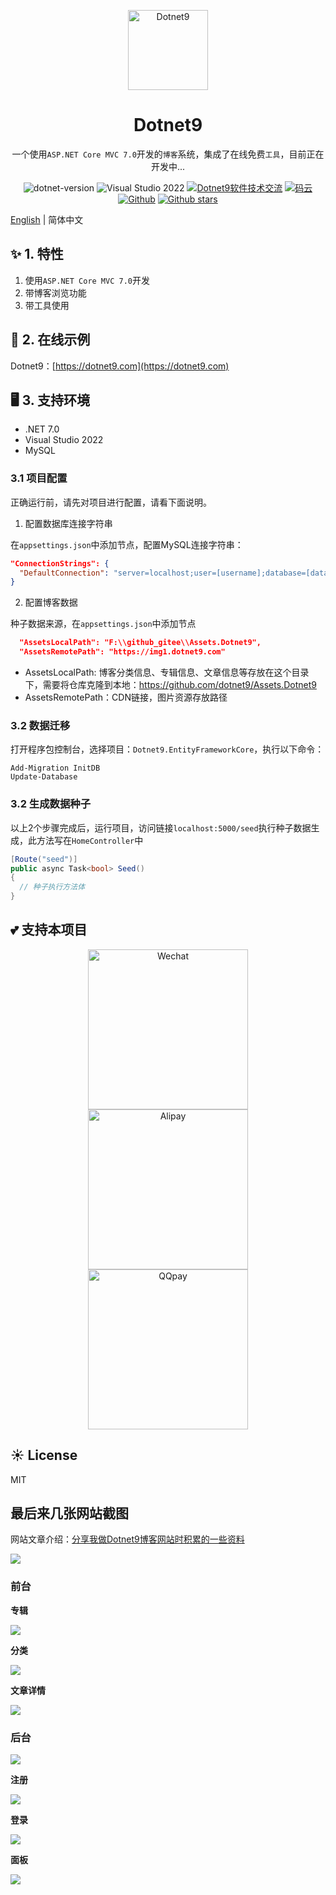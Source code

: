 <p align="center">
  <a href="https://dotnet9.com">
    <img src="https://img1.dotnet9.com/site/logo.png" width="128" height="128" alt="Dotnet9">
  </a>
</p>

<h1 align="center">Dotnet9</h1>

<div align="center">

一个使用`ASP.NET Core MVC 7.0`开发的`博客`系统，集成了在线免费`工具`，目前正在开发中...

 ![dotnet-version](https://img.shields.io/badge/.NET%207.0-blue)  ![Visual Studio 2022](https://img.shields.io/badge/Visual%20Studio%20-2022-blueviolet)  <a target="_blank" href="https://qm.qq.com/cgi-bin/qm/qr?k=iL6egdGSGCMPezcUyzMPEcs9qsllgwr-&jump_from=webapi"><img border="0" src="https://pub.idqqimg.com/wpa/images/group.png" alt="Dotnet9软件技术交流" title="Dotnet9软件技术交流"></a> [![码云](https://img.shields.io/badge/Gitee-%E7%A0%81%E4%BA%91-orange)](https://gitee.com/dotnet9/Dotnet9)   [![Github](https://img.shields.io/badge/%20-github-%2324292e)](https://github.com/dotnet9/Dotnet9) [![Github stars](https://img.shields.io/github/stars/dotnet9/Dotnet9)](https://github.com/dotnet9/Dotnet9)

 </div>

[English](./README.md) | 简体中文

## ✨ 1. 特性

1. 使用`ASP.NET Core MVC 7.0`开发
2. 带博客浏览功能
3. 带工具使用

## 🌈 2. 在线示例

Dotnet9：[https://dotnet9.com](https://dotnet9.com)

## 🖥 3. 支持环境

- .NET 7.0
- Visual Studio 2022
- MySQL

### 3.1 项目配置

正确运行前，请先对项目进行配置，请看下面说明。

1. 配置数据库连接字符串

在`appsettings.json`中添加节点，配置MySQL连接字符串：

```json
"ConnectionStrings": {
  "DefaultConnection": "server=localhost;user=[username];database=[databasename];port=[port];password=[password];SslMode=None"
}
```

2. 配置博客数据

种子数据来源，在`appsettings.json`中添加节点

```json
  "AssetsLocalPath": "F:\\github_gitee\\Assets.Dotnet9",
  "AssetsRemotePath": "https://img1.dotnet9.com"
```

- AssetsLocalPath: 博客分类信息、专辑信息、文章信息等存放在这个目录下，需要将仓库克隆到本地：https://github.com/dotnet9/Assets.Dotnet9
- AssetsRemotePath：CDN链接，图片资源存放路径

### 3.2 数据迁移

打开程序包控制台，选择项目：`Dotnet9.EntityFrameworkCore`，执行以下命令：

```shell
Add-Migration InitDB
Update-Database
```

### 3.2 生成数据种子

以上2个步骤完成后，运行项目，访问链接`localhost:5000/seed`执行种子数据生成，此方法写在`HomeController`中

```C#
[Route("seed")]
public async Task<bool> Seed()
{
  // 种子执行方法体
}
```

## 💕 支持本项目

<div align="center">
<img src="https://img1.dotnet9.com/pays/WeChatPay.jpg" width="256" alt="Wechat"><img src="https://img1.Dotnet9.com/pays/AliPay.jpg" style="margin-left: 5px; margin-right: 5px;" width="256" alt="Alipay"><img src="https://img1.dotnet9.com/pays/QQPay.jpg" width="256" alt="QQpay">
</div>

## ☀️ License

MIT

## 最后来几张网站截图

网站文章介绍：[分享我做Dotnet9博客网站时积累的一些资料](https://dotnet9.com/2022/03/Share-some-learning-materials-I-accumulated-when-I-was-a-blog-website)

![](./assets/01_front_home.gif)

### 前台

**专辑**

![](./assets/02_front_album.gif)

**分类**

![](./assets/03_front_cat.gif)

**文章详情**

![](./assets/04_front_blogpost.gif)

### 后台

![](./assets/08_backend_all.gif)

**注册**

![](./assets/05_backend_register_admin.png)

**登录**

![](./assets/06_backend_login.png)

**面板**

![](./assets/07_backend_home.png)